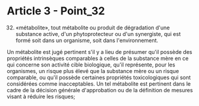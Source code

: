 # Article 3 - Point_32

32) «métabolite», tout métabolite ou produit de dégradation d'une substance active, d'un phytoprotecteur ou d'un synergiste, qui est formé soit dans un organisme, soit dans l'environnement.

Un métabolite est jugé pertinent s'il y a lieu de présumer qu'il possède des propriétés intrinsèques comparables à celles de la substance mère en ce qui concerne son activité cible biologique, qu'il représente, pour les organismes, un risque plus élevé que la substance mère ou un risque comparable, ou qu'il possède certaines propriétés toxicologiques qui sont considérées comme inacceptables. Un tel métabolite est pertinent dans le cadre de la décision générale d'approbation ou de la définition de mesures visant à réduire les risques;